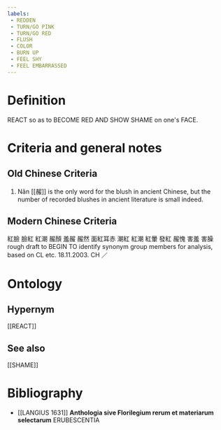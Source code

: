 ```yaml
---
labels: 
 - REDDEN
 - TURN/GO PINK
 - TURN/GO RED
 - FLUSH
 - COLOR
 - BURN UP
 - FEEL SHY
 - FEEL EMBARRASSED
---
```


# Definition
REACT so as to BECOME RED AND SHOW SHAME on one's FACE.
# Criteria and general notes
## Old Chinese Criteria
1. Nǎn [[赧]] is the only word for the blush in ancient Chinese, but the number of recorded blushes in ancient literature is small indeed.
## Modern Chinese Criteria
紅臉
臉紅
紅潮
赧顏
羞赧
赧然
面紅耳赤
潮紅
紅潮
紅暈
發紅
赧愧
害羞
害臊
rough draft to BEGIN TO identify synonym group members for analysis, based on CL etc. 18.11.2003. CH ／
# Ontology

## Hypernym
[[REACT]]
## See also
[[SHAME]]
# Bibliography
- [[LANGIUS 1631]]
**Anthologia sive Florilegium rerum et materiarum selectarum** 
ERUBESCENTIA
